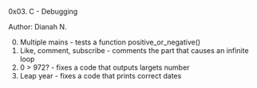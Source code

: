 0x03. C - Debugging

Author: Dianah N.

0. Multiple mains - tests a function positive_or_negative()
1. Like, comment, subscribe - comments the part that causes an infinite loop
2. 0 > 972? - fixes a code that outputs largets number
3. Leap year - fixes a code that prints correct dates
